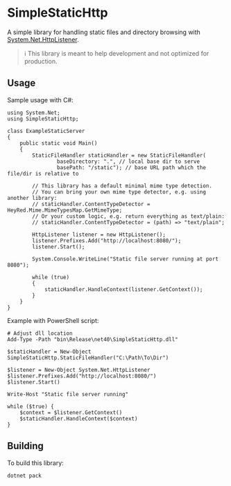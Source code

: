 # SimpleStaticHttp

A simple library for handling static files and directory browsing with
[System.Net.HttpListener](https://learn.microsoft.com/en-us/dotnet/api/system.net.httplistener).

> :information_source: This library is meant to help development and not optimized for production.

## Usage

Sample usage with C#:

```
using System.Net;
using SimpleStaticHttp;

class ExampleStaticServer
{
    public static void Main()
    {
        StaticFileHandler staticHandler = new StaticFileHandler(
                baseDirectory: ".", // local base dir to serve
                basePath: "/static"); // base URL path which the file/dir is relative to

        // This library has a default minimal mime type detection.
        // You can bring your own mime type detector, e.g. using another library:
        // staticHandler.ContentTypeDetector = HeyRed.Mime.MimeTypesMap.GetMimeType;
        // Or your custom logic, e.g. return everything as text/plain:
        // staticHandler.ContentTypeDetector = (path) => "text/plain";

        HttpListener listener = new HttpListener();
        listener.Prefixes.Add("http://localhost:8080/");
        listener.Start();

        System.Console.WriteLine("Static file server running at port 8080");

        while (true)
        {
            staticHandler.HandleContext(listener.GetContext());
        }
    }
}
```

Example with PowerShell script:

```
# Adjust dll location
Add-Type -Path "bin\Release\net40\SimpleStaticHttp.dll"

$staticHandler = New-Object SimpleStaticHttp.StaticFileHandler("C:\Path\To\Dir")

$listener = New-Object System.Net.HttpListener
$listener.Prefixes.Add("http://localhost:8080/")
$listener.Start()

Write-Host "Static file server running"

while ($true) {
    $context = $listener.GetContext()
    $staticHandler.HandleContext($context)
}
```

## Building

To build this library:

```
dotnet pack
```
